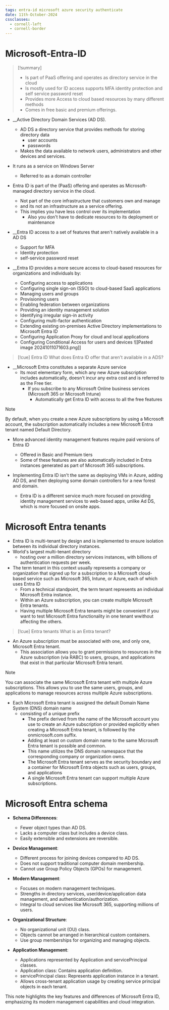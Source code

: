 ```yaml
---
tags: entra-id microsoft azure security authenticate
date: 11th-October-2024
cssclasses:
  - cornell-left
  - cornell-border
---
```


#  Microsoft-Entra-ID
>[!summary] 
>- Is part of PaaS offering and operates as directory service in the cloud
>- Is mostly used for ID access supports MFA identity protection and self service password reset
>- Provides more Access to cloud based resources by many different methods
>- Comes in free basic and premium offerings.


- __Active Directory Domain Services (AD DS).
	- AD DS a directory service that provides methods for storing directory data
		- user accounts
		- passwords
	- Makes the data available to network users, administrators and other devices and services.
- It runs as a service on Windows Server
	- Referred to as a domain controller

- Entra ID is part of the (PaaS) offering and operates as Microsoft-managed directory service in the cloud.
	- Not part of the core infrastructure that customers own and manage
	- and its not an infrastructure as a service offering.
	- This implies you have less control over its implementation
		- Also you don't have to dedicate resources to its deployment or maintenance

- __Entra ID access to a set of features that aren't natively available in a AD DS
	- Support for MFA
	- Identity protection
	- self-service password reset

- __Entra ID provides a more secure access to cloud-based resources for organizations and individuals by:
	- Configuring access to applications
	- Configuring single sign-on (SSO) to cloud-based SaaS applications
	- Managing users and groups
	- Provisioning users
	- Enabling federation between organizations
	- Providing an identity management solution
	- Identifying irregular sign-in activity
	- Configuring multi-factor authentication
	- Extending existing on-premises Active Directory implementations to Microsoft Entra ID
	- Configuring Application Proxy for cloud and local applications
	- Configuring Conditional Access for users and devices
![[Pasted image 20241011071603.png]]

>[!cue] Entra ID
>What does Entra ID offer that aren't available in a ADS?
- __Microsoft Entra constitutes a separate Azure service
	- Its most elementary form, which any new Azure subscription includes automatically, doesn't incur any extra cost and is referred to as the Free tier.
		- If you subscribe to any Microsoft Online business services (Microsoft 365 or Microsoft Intune)
			- Automatically get Entra ID with access to all the free features
>[!note]
>By default, when you create a new Azure subscriptions by using a Microsoft account, the subscription automatically includes a new Microsoft Entra tenant named Default Directory.

- More advanced identity management features require paid versions of Entra ID
	- Offered in Basic and Premium tiers
	- Some of these features are also automatically included in Entra instances generated as part of Microsoft 365 subscriptions.

- Implementing Entra ID isn't the same as deploying VMs in Azure, adding AD DS, and then deploying some domain controllers for a new forest and domain.
	- Entra ID is a different service much more focused on providing identity management services to web-based apps, unlike Ad DS, which is more focused on  onsite apps.

# Microsoft Entra tenants

- Entra ID is multi-tenant by design and is implemented to ensure isolation between its individual directory instances.
- World's largest multi-tenant directory
	- hosting over a million directory services instances, with billions of authentication requests per week.
- The term tenant in this context usually represents a company or organization that signed up for a subscription to a Microsoft cloud-based service such as Microsoft 365, Intune, or Azure, each of which uses Entra ID
	- From a technical standpoint, the term tenant represents an individual Microsoft Entra instance.
	- Within an Azure subscription, you can create multiple Microsoft Entra tenants.
	- Having multiple Microsoft Entra tenants might be convenient if you want to test Microsoft Entra functionality in one tenant wwithout affecting the others.

>[!cue] Entra tenants
>What is an Entra tenant?
- An Azure subscription must be associated with one, and only one, Microsoft Entra tenant.
	- This association allows you to grant permissions to resources in the Azure subscription (via RABC) to users, groups, and applications that exist in that particular Microsoft Entra tenant.
>[!note]
>You can associate the same Microsoft Entra tenant with multiple Azure subscriptions.  This allows you to use the same users, groups, and applications to manage resources across multiple Azure subscriptions.

- Each Microsoft Entra tenant is assigned the default Domain Name System (DNS) domain name
	- consisting of a unique prefix
		- The prefix derived from the name of the Microsoft account you use to create an Azure subscription or provided explicitly when creating a Microsoft Entra tenant, is followed by the onmicrosoft.com suffix.
		- Adding at least on custom domain name to the same Microsoft Entra tenant is possible and common.
		- This name utilizes the DNS domain namespace that the corresponding company or organization owns.
		- The Microsoft Entra tenant serves as the security boundary and a container for Microsoft Entra objects such as users, groups, and applications
		- A single Microsoft Entra tenant can support multiple Azure subscriptions.

# Microsoft Entra schema

- **Schema Differences**:
    
    - Fewer object types than AD DS.
    - Lacks a computer class but includes a device class.
    - Easily extensible and extensions are reversible.
- **Device Management**:
    
    - Different process for joining devices compared to AD DS.
    - Does not support traditional computer domain membership.
    - Cannot use Group Policy Objects (GPOs) for management.
- **Modern Management**:
    
    - Focuses on modern management techniques.
    - Strengths in directory services, user/device/application data management, and authentication/authorization.
    - Integral to cloud services like Microsoft 365, supporting millions of users.
- **Organizational Structure**:
    
    - No organizational unit (OU) class.
    - Objects cannot be arranged in hierarchical custom containers.
    - Use group memberships for organizing and managing objects.
- **Application Management**:
    
    - Applications represented by Application and servicePrincipal classes.
    - Application class: Contains application definition.
    - servicePrincipal class: Represents application instance in a tenant.
    - Allows cross-tenant application usage by creating service principal objects in each tenant.

This note highlights the key features and differences of Microsoft Entra ID, emphasizing its modern management capabilities and cloud integration.